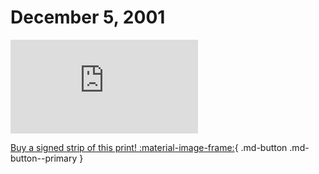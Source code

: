 # December 5, 2001

![](https://www.achewood.com/comic.php?date=12052001)

[Buy a signed strip of this print! :material-image-frame:](https://achewood-holiday-pop-up.myshopify.com/products/strip#12052001){ .md-button .md-button--primary }
